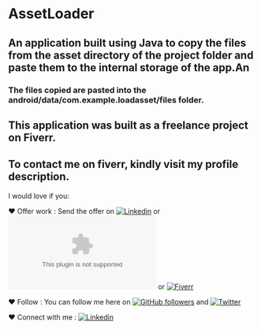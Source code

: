 # AssetLoader

## An application built using Java to copy the files from the asset directory of the project folder and paste them to the internal storage of the app.An

### The files copied are pasted into the android/data/com.example.loadasset/files folder.

## This application was built as a freelance project on Fiverr.

## To contact me on fiverr, kindly visit my profile description.

I would love if you:

❤️ Offer work : Send the offer on [![Linkedin](https://img.shields.io/badge/-Aayesha-Nomani-blue?style=flat-square&logo=linkedin&logoColor=white&link=https://www.linkedin.com/in/aayesha-nomani-09031016b/)](https://www.linkedin.com/in/aayesha-nomani-09031016b/)
or [![Gmail](https://img.shields.io/badge/-aayeshanomani@gmail.com?style=flat-square&logo=gmail&logoColor=white&link=mailto:aayeshanomanig001@gmail.com)](mailto:aayeshanomani@gmail.com)
or [![Fiverr](https://img.shields.io/badge/-Aayesha-Nomani?style=flat-square&logo=Fiverr&logoColor=white&link=https://fiverr.com/aayeshanomani)](https://fiverr.com/aayeshanomani)

❤️ Follow : You can follow me here on [![GitHub followers](https://img.shields.io/github/followers/aayeshanomani?label=Follow&style=social)](https://github.com/aayeshanomani/?tab=follow) and [![Twitter](https://img.shields.io/badge/-Aayesha-Nomani-blue?style=flat-square&labelColor=1ca0f1&logo=twitter&logoColor=white&link=https://twitter.com/NomaniAayesha)](https://twitter.com/NomaniAayesha)


❤️ Connect with me : [![Linkedin](https://img.shields.io/badge/-Aayesha-Nomani-blue?style=flat-square&logo=Linkedin&logoColor=white&link=https://www.linkedin.com/in/aayesha-nomani-09031016b/)](https://www.linkedin.com/in/aayesha-nomani-09031016b/)